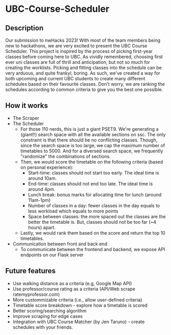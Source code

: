 # UBC-Course-Scheduler
## Description
Our submission to nwHacks 2023! With most of the team members being new to hackathons, we are very excited to present the UBC Course Scheduler. This project is inspired by the process of picking first-year classes before coming here to UBC. As vividly remembered, choosing first ever uni classes are full of thrill and anticipation, but not so much for creating the worklists. Picking and fitting classes into the schedule can be very arduous, and quite frankyl, boring. As such, we've created a way for both upcoming and current UBC students to create many different schedules based on their favourite classes. Don't worry, we are ranking the schedules according to common criteria to give you the best one possible. 

## How it works
- The Scraper
- The Scheduler
  - For those 110 nerds, this is just a giant PSET9. We're generating a (giant!!) search space with all the available sections on ssc. The only constraint is that there should be no conflicting classes. Though, since the search space is too large, we cap the maximum number of timetables to 5000. And for a diversed search space, we frequently "randomize" the combinations of sections.
  - Then, we would score the timetable on the following criteria (based on personal experience):
    - Start-time: classes should not start too early. The ideal time is around 10am.
    - End-time: classes should not end too late. The ideal time is around 4pm.
    - Lunch break: bonus marks for allocating time for lunch (around 11am-1pm)
    - Number of classes in a day: fewer classes in the day equals to less workload which equals to more points
    - Space between classes: the more spaced out the classes are the better the timetable is. But, classes should not be too far (~4 hours) apart.
  - Lastly, we would rank them based on the score and return the top 10 timetables.
- Communication between front and back end
  - To communicate between the frontend and backend, we expose API endpoints on our Flask server

## Future features
- Use walking distance as a criteria (e.g, Google Map API)
- Use professor/course rating as a criteria (API/Web scrape ratemyprofessor.com)
- More custommizable criteria (i.e., allow user-defined criteria)
- Timetable score breakdown - explore how a timetable is scored
- Better scoring/searching algorithm
- Improve scraping for edge cases
- Integration with UBC Course Matcher (by Jen Taruno) - create schedules with your friends.
